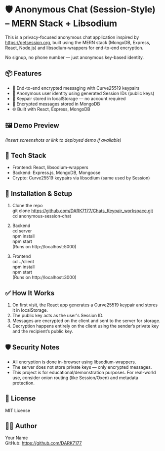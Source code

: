 # 🛡️ Anonymous Chat (Session-Style) – MERN Stack + Libsodium

This is a privacy-focused anonymous chat application inspired by https://getsession.org, built using the MERN stack (MongoDB, Express, React, Node.js) and libsodium-wrappers for end-to-end encryption.

No signup, no phone number — just anonymous key-based identity.

## 📦 Features

- 🔐 End-to-end encrypted messaging with Curve25519 keypairs  
- 👤 Anonymous user identity using generated Session IDs (public keys)  
- 🧠 Keypair stored in localStorage — no account required  
- 💬 Encrypted messages stored in MongoDB  
- 🌐 Built with React, Express, MongoDB  

## 🖼️ Demo Preview

_(Insert screenshots or link to deployed demo if available)_

## 🚀 Tech Stack

- Frontend: React, libsodium-wrappers  
- Backend: Express.js, MongoDB, Mongoose  
- Crypto: Curve25519 keypairs via libsodium (same used by Session)  

## 🔧 Installation & Setup

1. Clone the repo  
   git clone https://github.com/DARK7177/Chats_Keypair_workspace.git  
   cd anonymous-session-chat

2. Backend  
   cd server  
   npm install  
   npm start  
   (Runs on http://localhost:5000)

3. Frontend  
   cd ../client  
   npm install  
   npm start  
   (Runs on http://localhost:3000)

## ✅ How It Works

1. On first visit, the React app generates a Curve25519 keypair and stores it in localStorage.  
2. The public key acts as the user's Session ID.  
3. Messages are encrypted on the client and sent to the server for storage.  
4. Decryption happens entirely on the client using the sender’s private key and the recipient’s public key.  

## 🛡️ Security Notes

- All encryption is done in-browser using libsodium-wrappers.  
- The server does not store private keys — only encrypted messages.  
- This project is for educational/demonstration purposes. For real-world use, consider onion routing (like Session/Oxen) and metadata protection.  

## 📄 License

MIT License

## 👨‍💻 Author

Your Name  
GitHub: https://github.com/DARK7177
